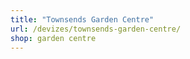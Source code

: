 ```yaml
---
title: "Townsends Garden Centre"
url: /devizes/townsends-garden-centre/
shop: garden centre
---
```

